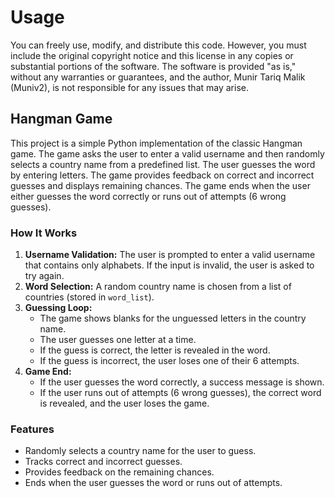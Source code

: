 # Usage
You can freely use, modify, and distribute this code. However, you must include the original copyright notice and this license in any copies or substantial portions of the software. The software is provided "as is," without any warranties or guarantees, and the author, Munir Tariq Malik (Muniv2), is not responsible for any issues that may arise.

## Hangman Game

This project is a simple Python implementation of the classic Hangman game. The game asks the user to enter a valid username and then randomly selects a country name from a predefined list. The user guesses the word by entering letters. The game provides feedback on correct and incorrect guesses and displays remaining chances. The game ends when the user either guesses the word correctly or runs out of attempts (6 wrong guesses).

### How It Works

1. **Username Validation:** The user is prompted to enter a valid username that contains only alphabets. If the input is invalid, the user is asked to try again.
2. **Word Selection:** A random country name is chosen from a list of countries (stored in `word_list`).
3. **Guessing Loop:** 
    - The game shows blanks for the unguessed letters in the country name.
    - The user guesses one letter at a time.
    - If the guess is correct, the letter is revealed in the word.
    - If the guess is incorrect, the user loses one of their 6 attempts.
4. **Game End:** 
    - If the user guesses the word correctly, a success message is shown.
    - If the user runs out of attempts (6 wrong guesses), the correct word is revealed, and the user loses the game.

### Features

- Randomly selects a country name for the user to guess.
- Tracks correct and incorrect guesses.
- Provides feedback on the remaining chances.
- Ends when the user guesses the word or runs out of attempts.
